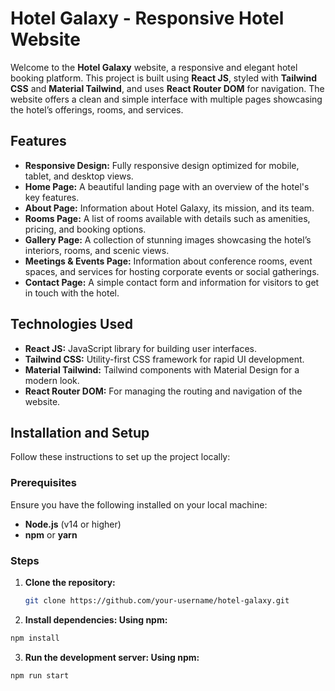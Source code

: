 # Hotel Galaxy - Responsive Hotel Website

Welcome to the **Hotel Galaxy** website, a responsive and elegant hotel booking platform. This project is built using **React JS**, styled with **Tailwind CSS** and **Material Tailwind**, and uses **React Router DOM** for navigation. The website offers a clean and simple interface with multiple pages showcasing the hotel’s offerings, rooms, and services.

## Features

- **Responsive Design:** Fully responsive design optimized for mobile, tablet, and desktop views.
- **Home Page:** A beautiful landing page with an overview of the hotel's key features.
- **About Page:** Information about Hotel Galaxy, its mission, and its team.
- **Rooms Page:** A list of rooms available with details such as amenities, pricing, and booking options.
- **Gallery Page:** A collection of stunning images showcasing the hotel’s interiors, rooms, and scenic views.
- **Meetings & Events Page:** Information about conference rooms, event spaces, and services for hosting corporate events or social gatherings.
- **Contact Page:** A simple contact form and information for visitors to get in touch with the hotel.

## Technologies Used

- **React JS:** JavaScript library for building user interfaces.
- **Tailwind CSS:** Utility-first CSS framework for rapid UI development.
- **Material Tailwind:** Tailwind components with Material Design for a modern look.
- **React Router DOM:** For managing the routing and navigation of the website.

## Installation and Setup

Follow these instructions to set up the project locally:

### Prerequisites

Ensure you have the following installed on your local machine:

- **Node.js** (v14 or higher)
- **npm** or **yarn**

### Steps

1. **Clone the repository:**
   ```bash
   git clone https://github.com/your-username/hotel-galaxy.git

2. **Install dependencies: Using npm:**

```bash
npm install
```

3. **Run the development server: Using npm:**

```bash
npm run start


